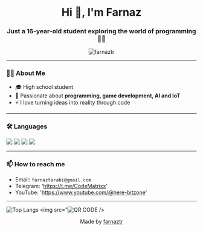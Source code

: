 <h1 align="center">Hi 👋, I'm Farnaz</h1>
<h3 align="center">Just a 16-year-old student exploring the world of programming 👩‍💻</h3>

<p align="center">
  <img src="https://komarev.com/ghpvc/?username=farnaztr&label=Profile%20views&color=0e75b6&style=flat" alt="farnaztr" />
</p>

---

### 👩‍💻 About Me

- 🎓 High school student 
- 🚀 Passionate about **programming, game development, AI and IoT**  
- ⚡ I love turning ideas into reality through code  

---

### 🛠️ Languages 

<p align="left">
  <img src="https://img.shields.io/badge/Python-3776AB?style=for-the-badge&logo=python&logoColor=white"/>
  <img src="https://img.shields.io/badge/C%23-239120?style=for-the-badge&logo=c-sharp&logoColor=white"/>
  <img src="https://img.shields.io/badge/HTML5-E34F26?style=for-the-badge&logo=html5&logoColor=white"/>
  <img src="https://img.shields.io/badge/CSS3-1572B6?style=for-the-badge&logo=css3&logoColor=white"/>
</p>

---


### 📫 How to reach me

- Email: `farnaztarabi@gmail.com`
- Telegram: 'https://t.me/CodeMatrixx'
- YouTube: 'https://www.youtube.com/@here-bitzone'

---
![Top Langs](https://github-readme-stats.vercel.app/api/top-langs/?username=farnaztr)
  <img src="![QR CODE](https://github.com/user-attachments/assets/c39eca2f-96da-4a0f-8d70-413aff0902f9) />


<p align="center">Made by <a href="https://github.com/farnaztr">farnaztr</a></p>
